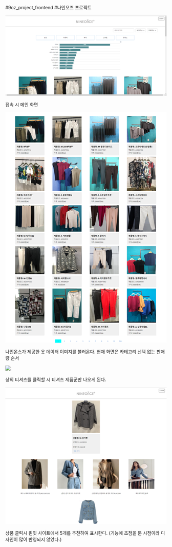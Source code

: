 #9oz_project_frontend
#나인오즈 프로젝트

<img src = img/main.png>

접속 시 메인 화면

<img src = img/main2.png>

나인온스가 제공한 옷 데이터 이미지를 불러온다.
현재 화면은 카테고리 선택 없는 판매량 순서

<img src = img/category_clicked.png>

상의 티셔츠를 클릭할 시 티셔츠 제품군만 나오게 된다.

<img src = img/product_info.png>

상품 클릭시 퀸잇 사이트에서 5개를 추천하여 표시한다.
(기능에 초점을 둔 시점이라 디자인이 많이 반영되지 않았다.)